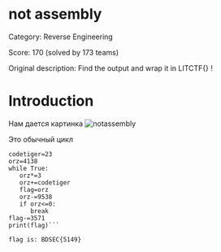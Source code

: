 # not assembly
Category: Reverse Engineering

Score: 170 (solved by 173 teams)

Original description: Find the output and wrap it in LITCTF{} !

# Introduction
Нам дается картинка ![notassembly](https://user-images.githubusercontent.com/55994705/181242331-5c545d02-1dbe-450b-8e57-994800c5e97d.png)

Это обычный цикл

```flag=0
codetiger=23
orz=4138
while True:
   orz*=3
   orz+=codetiger
   flag=orz
   orz-=9538
   if orz<=0:
      break
flag-=3571
print(flag)```

flag is: BDSEC{5149}
